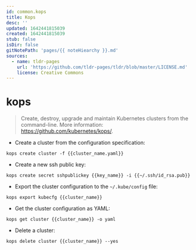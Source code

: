 ```yaml
---
id: common.kops
title: Kops
desc: ''
updated: 1642441815039
created: 1642441815039
stub: false
isDir: false
gitNotePath: 'pages/{{ noteHiearchy }}.md'
sources:
  - name: tldr-pages
    url: 'https://github.com/tldr-pages/tldr/blob/master/LICENSE.md'
    license: Creative Commons
---
```

# kops

> Create, destroy, upgrade and maintain Kubernetes clusters from the command-line.
> More information: <https://github.com/kubernetes/kops/>.

- Create a cluster from the configuration specification:

`kops create cluster -f {{cluster_name.yaml}}`

- Create a new ssh public key:

`kops create secret sshpublickey {{key_name}} -i {{~/.ssh/id_rsa.pub}}`

- Export the cluster configuration to the `~/.kube/config` file:

`kops export kubecfg {{cluster_name}}`

- Get the cluster configuration as YAML:

`kops get cluster {{cluster_name}} -o yaml`

- Delete a cluster:

`kops delete cluster {{cluster_name}} --yes`

